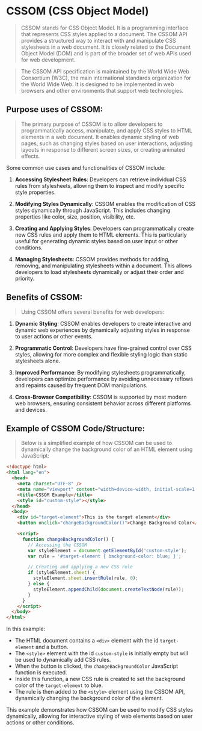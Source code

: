 <!-- @format -->

# **CSSOM (CSS Object Model)**

> CSSOM stands for CSS Object Model. It is a programming interface that represents CSS styles applied to a document. The CSSOM API provides a structured way to interact with and manipulate CSS stylesheets in a web document. It is closely related to the Document Object Model (DOM) and is part of the broader set of web APIs used for web development.

> The CSSOM API specification is maintained by the World Wide Web Consortium (W3C), the main international standards organization for the World Wide Web. It is designed to be implemented in web browsers and other environments that support web technologies.

## **Purpose uses of CSSOM:**

> The primary purpose of CSSOM is to allow developers to programmatically access, manipulate, and apply CSS styles to HTML elements in a web document. It enables dynamic styling of web pages, such as changing styles based on user interactions, adjusting layouts in response to different screen sizes, or creating animated effects.

Some common use cases and functionalities of CSSOM include:

1. **Accessing Stylesheet Rules**: Developers can retrieve individual CSS rules from stylesheets, allowing them to inspect and modify specific style properties.

2. **Modifying Styles Dynamically**: CSSOM enables the modification of CSS styles dynamically through JavaScript. This includes changing properties like color, size, position, visibility, etc.

3. **Creating and Applying Styles**: Developers can programmatically create new CSS rules and apply them to HTML elements. This is particularly useful for generating dynamic styles based on user input or other conditions.

4. **Managing Stylesheets**: CSSOM provides methods for adding, removing, and manipulating stylesheets within a document. This allows developers to load stylesheets dynamically or adjust their order and priority.

## **Benefits of CSSOM:**

> Using CSSOM offers several benefits for web developers:

1. **Dynamic Styling**: CSSOM enables developers to create interactive and dynamic web experiences by dynamically adjusting styles in response to user actions or other events.

2. **Programmatic Control**: Developers have fine-grained control over CSS styles, allowing for more complex and flexible styling logic than static stylesheets alone.

3. **Improved Performance**: By modifying stylesheets programmatically, developers can optimize performance by avoiding unnecessary reflows and repaints caused by frequent DOM manipulations.

4. **Cross-Browser Compatibility**: CSSOM is supported by most modern web browsers, ensuring consistent behavior across different platforms and devices.

## **Example of CSSOM Code/Structure:**

> Below is a simplified example of how CSSOM can be used to dynamically change the background color of an HTML element using JavaScript:

```html
<!doctype html>
<html lang="en">
  <head>
    <meta charset="UTF-8" />
    <meta name="viewport" content="width=device-width, initial-scale=1.0" />
    <title>CSSOM Example</title>
    <style id="custom-style"></style>
  </head>
  <body>
    <div id="target-element">This is the target element</div>
    <button onclick="changeBackgroundColor()">Change Background Color</button>

    <script>
      function changeBackgroundColor() {
        // Accessing the CSSOM
        var styleElement = document.getElementById('custom-style');
        var rule = '#target-element { background-color: blue; }';

        // Creating and applying a new CSS rule
        if (styleElement.sheet) {
          styleElement.sheet.insertRule(rule, 0);
        } else {
          styleElement.appendChild(document.createTextNode(rule));
        }
      }
    </script>
  </body>
</html>
```

In this example:

- The HTML document contains a `<div>` element with the id `target-element` and a button.
- The `<style>` element with the id `custom-style` is initially empty but will be used to dynamically add CSS rules.
- When the button is clicked, the `changeBackgroundColor` JavaScript function is executed.
- Inside this function, a new CSS rule is created to set the background color of the `target-element` to blue.
- The rule is then added to the `<style>` element using the CSSOM API, dynamically changing the background color of the element.

This example demonstrates how CSSOM can be used to modify CSS styles dynamically, allowing for interactive styling of web elements based on user actions or other conditions.
